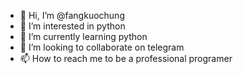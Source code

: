 - 👋 Hi, I’m @fangkuochung
- 👀 I’m interested in python
- 🌱 I’m currently learning python
- 💞️ I’m looking to collaborate on telegram
- 📫 How to reach me to be a professional programer

<!---
fangkuochung/fangkuochung is a ✨ special ✨ repository because its `README.md` (this file) appears on your GitHub profile.
You can click the Preview link to take a look at your changes.
--->
